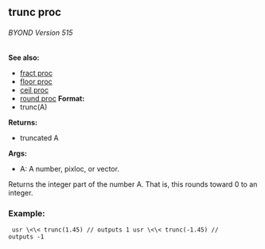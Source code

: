 ## trunc proc 
###### BYOND Version 515
**See also:**
+   [fract proc](/ref/proc/fract.md) 
+   [floor proc](/ref/proc/floor.md) 
+   [ceil proc](/ref/proc/ceil.md) 
+   [round proc](/ref/proc/round.md) <!-- -->
**Format:**
+   trunc(A)
<!-- -->
**Returns:**
+   truncated A
<!-- -->
**Args:**
+   A: A number, pixloc, or vector.


Returns the integer part of the number A. That is, this rounds
toward 0 to an integer.
### Example:

```
 usr \<\< trunc(1.45) // outputs 1 usr \<\< trunc(-1.45) //
outputs -1 
```
